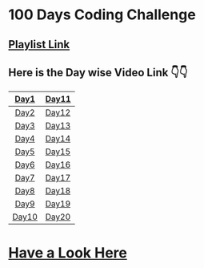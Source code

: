# 100 Days Coding Challenge

## [Playlist Link](https://www.youtube.com/playlist?list=PLYU6S1LdLhQhhc3HFWhDEkjy1HFTmglMk)

## Here is the Day wise Video Link 👇👇

| [Day1](https://youtu.be/WnazOVVK7dI) | [Day11](https://youtu.be/RgB7UJUjnWs) |
|:-----------------------------------------:|:-------------|
| [Day2](https://youtu.be/Q5BOar-Jor4)  | [Day12](https://youtu.be/sLlWOO1oRGU) |   
| [Day3](https://youtu.be/-J60Zc8gV5A)  | [Day13](https://youtu.be/Gcvx-Q2c2YY) |
| [Day4](https://youtu.be/Sg0z5J5VafU)  | [Day14](https://youtu.be/hd36SrnihOk) |
| [Day5](https://youtu.be/SgIvip2DT74)  | [Day15](https://youtu.be/jf9S7GdgufE) |
| [Day6](https://youtu.be/-yTWUc_wH0c)  | [Day16](https://youtu.be/0t2512NP8Ro) |
| [Day7](https://youtu.be/2XTHZt8NdKI)  | [Day17](https://youtu.be/2HdnpRq05CQ) |
| [Day8](https://youtu.be/AO3DP3s706g)  | [Day18](https://youtu.be/bdnXwJyV8BQ) |
| [Day9](https://youtu.be/FkHW8x9_gdE)  | [Day19](https://youtu.be/oc2EhSx8zP0) |
| [Day10](https://youtu.be/Vn-uYaf2Fh0) | [Day20](https://youtu.be/X9eTZ6wEDdU ) |
 

# [Have a Look Here](https://www.youtube.com/c/SimplifiedLearner)
